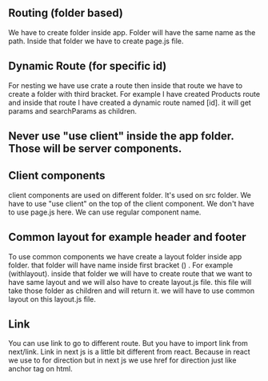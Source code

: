 ## Routing  (folder based)
We have to create folder inside app. Folder will have the same name as the path. Inside that folder we have to create page.js file. 

## Dynamic Route (for specific id)
For nesting we have use crate a route then inside that route we have to  create a folder with third bracket. For example I have created Products route and inside that route I have created a dynamic route named [id]. it will get params and searchParams as children.

## Never use "use client" inside the app folder. Those will be server components.

## Client components
client components are used on different folder. It's used on src folder. We have to use "use client"  on the top of the client component. We don't have to use page.js here. We can use regular component name.

## Common layout for example header and footer
To use common components we have create a layout folder inside app folder. that folder will have name inside first bracket () . For example (withlayout). inside that folder we will have to create route that we want to have same layout and we will also have to create layout.js file. this file will take those folder as children and will return it. we will have to use common layout on this layout.js file.

## Link
You can use link to go to different route. But you have to import link from next/link. Link in next js is a little bit different from react. Because in react we use to for direction but in next js we use href for direction just like anchor tag on html.